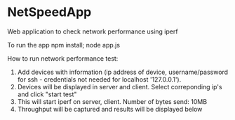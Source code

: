 # NetSpeedApp
Web application to check network performance using iperf


To run the app
npm install; node app.js

How to run network performance test:
1) Add devices with information (ip address of device, username/password for ssh - credentials not needed for localhost '127.0.0.1').
2) Devices will be displayed in server and client. Select correponding ip's and click "start test"
3) This will start iperf on server, client. Number of bytes send: 10MB
4) Throughput will be captured and results will be displayed below
